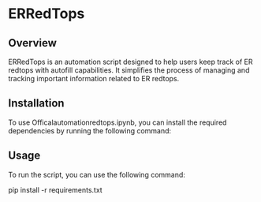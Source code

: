 # ERRedTops

## Overview
ERRedTops is an automation script designed to help users keep track of ER redtops with autofill capabilities. It simplifies the process of managing and tracking important information related to ER redtops.

## Installation
To use Officalautomationredtops.ipynb, you can install the required dependencies by running the following command:


## Usage
To run the script, you can use the following command:

pip install -r requirements.txt
